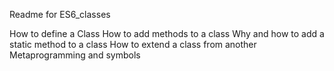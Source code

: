 Readme for ES6_classes

How to define a Class
How to add methods to a class
Why and how to add a static method to a class
How to extend a class from another
Metaprogramming and symbols
